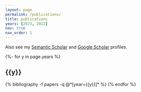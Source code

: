 ```yaml
---
layout: page
permalink: /publications/
title: publications
years: [2023, 2022]
nav: true
nav_order: 1
---
```

<!-- _pages/publications.md -->

Also see my [Semantic Scholar](https://www.semanticscholar.org/author/Akshita-Bhagia/2166136235) and [Google Scholar](https://scholar.google.com/citations?user=fzH3_G4AAAAJ) profiles.
<div class="publications">

{%- for y in page.years %}
  <h2 class="year2">{{y}}</h2>
  {% bibliography -f papers -q @*[year={{y}}]* %}
{% endfor %}

</div>
